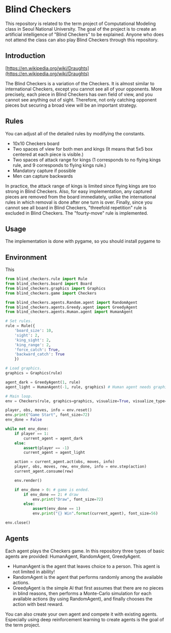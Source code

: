 # Blind Checkers

This repository is related to the term project of Computational Modeling class in Seoul National University. The goal of the project is to create an artificial intelligence of "Blind Checkers" to be explained. Anyone who does not attend the class can also play Blind Checkers through this repository.

## Introduction

[https://en.wikipedia.org/wiki/Draughts](https://en.wikipedia.org/wiki/Draughts)

The Blind Checkers is a variation of the Checkers. It is almost similar to international Checkers, except you cannot see all of your opponents. More precisely, each piece in Blind Checkers has own field of view, and you cannot see anything out of sight. Therefore, not only catching opponent pieces but securing a broad view will be an important strategy.

## Rules

You can adjust all of the detailed rules by modifying the constants.

* 10x10 Checkers board
* Two spaces of view for both men and kings (It means that 5x5 box centered at each piece is visible.)
* Two spaces of attack range for kings (1 corresponds to no flying kings rule, and 9 corresponds to flying kings rule.)
* Mandatory capture if possible
* Men can capture backwards

In practice, the attack range of kings is limited since flying kings are too strong in Blind Checkers. Also, for easy implementation, any captured pieces are removed from the board immediately, unlike the international rules in which removal is done after one turn is over. Finally, since you cannot see all board in Blind Checkers, "threefold repetition" rule is excluded in Blind Checkers. The "fourty-move" rule is implemented.

## Usage

The implementation is done with pygame, so you should install pygame to 

## Environment

This 

```python
from blind_checkers.rule import Rule
from blind_checkers.board import Board
from blind_checkers.graphics import Graphics
from blind_checkers.game import Checkers

from blind_checkers.agents.Random.agent import RandomAgent
from blind_checkers.agents.Greedy.agent import GreedyAgent
from blind_checkers.agents.Human.agent import HumanAgent

# Set rules.
rule = Rule({
    'board_size': 10,
    'sight': 2,
    'king_sight': 2,
    'king_range': 2,
    'force_catch': True,
    'backward_catch': True
    })

# Load graphics.
graphics = Graphics(rule)

agent_dark = GreedyAgent(1, rule)
agent_light = HumanAgent(-1, rule, graphics) # Human agent needs graphics.

# Main loop.
env = Checkers(rule, graphics=graphics, visualize=True, visualize_type='light')

player, obs, moves, info = env.reset()
env.print("Game Start", font_size=72)
env_done = False

while not env_done:
    if player == 1:
        current_agent = agent_dark
    else:
        assert(player == -1)
        current_agent = agent_light

    action = current_agent.act(obs, moves, info)
    player, obs, moves, rew, env_done, info = env.step(action)
    current_agent.consume(rew)

    env.render()

    if env_done > 0: # game is ended.
        if env_done == 2: # draw
            env.print("Draw", font_size=72)
        else:
            assert(env_done == 1)
            env.print("{} Win".format(current_agent), font_size=56)

env.close()
```

## Agents

Each agent plays the Checkers game. In this repository three types of basic agents are provided: HumanAgent, RandomAgent, GreedyAgent.

* HumanAgent is the agent that leaves choice to a person. This agent is not limited in ability!
* RandomAgent is the agent that performs randomly among the available actions.
* GreedyAgent is the simple AI that first assumes that there are no pieces in blind reasons, then performs a Monte-Carlo simulation for each available actions (by using RandomAgent), and finally chooses the action with best reward.

You can also create your own agent and compete it with existing agents. Especially using deep reinforcement learning to create agents is the goal of the term project. 
